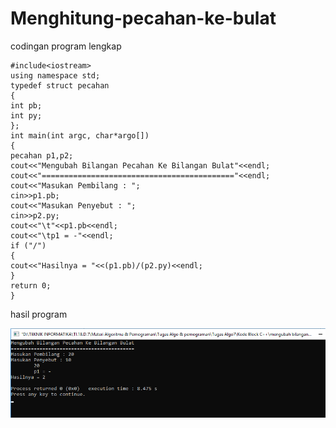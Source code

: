# Menghitung-pecahan-ke-bulat


codingan program lengkap

    #include<iostream>
    using namespace std;
    typedef struct pecahan
    {
    int pb;
    int py;
    };
    int main(int argc, char*argo[])
    {
    pecahan p1,p2;
    cout<<"Mengubah Bilangan Pecahan Ke Bilangan Bulat"<<endl;
    cout<<"==========================================="<<endl;
    cout<<"Masukan Pembilang : ";
    cin>>p1.pb;
    cout<<"Masukan Penyebut : ";
    cin>>p2.py;
    cout<<"\t"<<p1.pb<<endl;
    cout<<"\tp1 = -"<<endl;
    if ("/")
    {
    cout<<"Hasilnya = "<<(p1.pb)/(p2.py)<<endl;
    }
    return 0;
    }
    
hasil program

![img](https://github.com/AbdulahHanafi/Menghitung-pecahan-ke-bulat/blob/master/mengubah%20bilangan%20ke%20bulat.png?raw=true)
